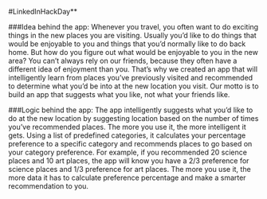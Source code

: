 #LinkedInHackDay**

###Idea behind the app:
Whenever you travel, you often want to do exciting things in the new places you are visiting. Usually you’d like to do things that would be enjoyable to you and things that you’d normally like to do back home. But how do you figure out what would be enjoyable to you in the new area? You can’t always rely on our friends, because they often have a different idea of enjoyment than you. That’s why we created an app that will intelligently learn from places you’ve previously visited and recommended to determine what you’d be into at the new location you visit. Our motto is to build an app that suggests what you like, not what your friends like. 


###Logic behind the app:
The app intelligently suggests what you’d like to do at the new location by suggesting location based on the number of times you’ve recommended places. The more you use it, the more intelligent it gets. Using a list of predefined categories, it calculates your percentage preference to a specific category and recommends places to go based on your category preference. For example, if you recommended 20 science places and 10 art places, the app will know you have a 2/3 preference for science places and 1/3 preference for art places. The more you use it, the more data it has to calculate preference percentage and make a smarter recommendation to you.



